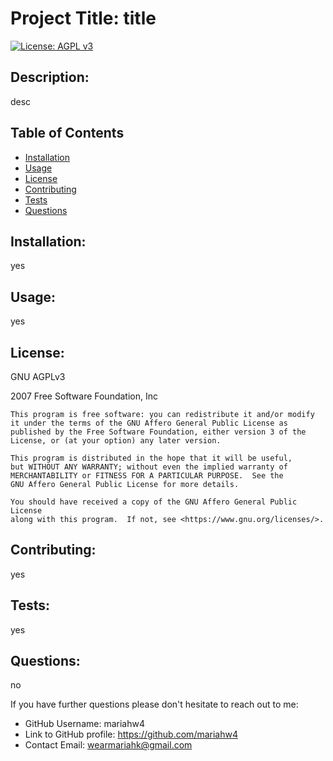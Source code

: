 # Project Title: title 
  [![License: AGPL v3](https://img.shields.io/badge/License-AGPL%20v3-blue.svg)](https://www.gnu.org/licenses/agpl-3.0)

  ## Description: 

  desc 

  ## Table of Contents
  * [Installation](#installation)
  * [Usage](#usage)
  * [License](#license)
  * [Contributing](#contributing)
  * [Tests](#tests)
  * [Questions](#questions)

  ## Installation: 

  yes

  ## Usage: 

  yes 

  ## License: 

  GNU AGPLv3 

  2007 Free Software Foundation, Inc

    This program is free software: you can redistribute it and/or modify
    it under the terms of the GNU Affero General Public License as
    published by the Free Software Foundation, either version 3 of the
    License, or (at your option) any later version.

    This program is distributed in the hope that it will be useful,
    but WITHOUT ANY WARRANTY; without even the implied warranty of
    MERCHANTABILITY or FITNESS FOR A PARTICULAR PURPOSE.  See the
    GNU Affero General Public License for more details.

    You should have received a copy of the GNU Affero General Public License
    along with this program.  If not, see <https://www.gnu.org/licenses/>.

  ## Contributing: 

  yes

  ## Tests: 

  yes 
  
  ## Questions: 

  no 
  
  If you have further questions please don't hesitate to reach out to me:
* GitHub Username: mariahw4 
* Link to GitHub profile: https://github.com/mariahw4
* Contact Email: <a href="mailto:wearmariahk@gmail.com">wearmariahk@gmail.com</a>

